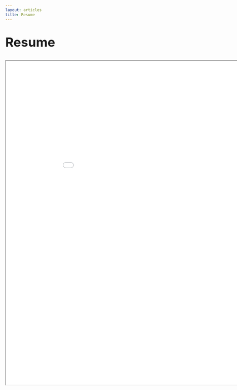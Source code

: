 ```yaml
---
layout: articles
title: Resume
---
```


<style>
    .style1 {
        font-size: 40px; 
    }

    .style2 {
        font-size: 32px;
    } 
</style>

# <span style = "font-size: 40px;"> Resume </span>

<p class = "style2">
    <iframe src = "assets\pdf\Vincent_Liang_Resume_2-23-22.pdf" height = "1024" width = "960"></iframe>
</p>